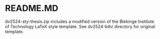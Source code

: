 # README.MD

dv2524-sty-thesis.zip includes a modified version of the Blekinge Institute of Technology LaTeX style template. See dv2524-bth/ directory for original template.